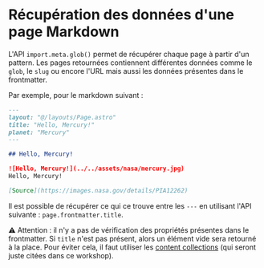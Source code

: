 # Récupération des données d'une page Markdown

L'API `import.meta.glob()` permet de récupérer chaque page à partir d'un pattern. Les pages retournées contiennent différentes données comme le `glob`, le `slug` ou encore l'URL mais aussi les données présentes dans le frontmatter.

Par exemple, pour le markdown suivant :

```markdown
---
layout: "@/layouts/Page.astro"
title: "Hello, Mercury!"
planet: "Mercury"
---

## Hello, Mercury!

![Hello, Mercury!](../../assets/nasa/mercury.jpg)
Hello, Mercury!

[Source](https://images.nasa.gov/details/PIA12262)
```

Il est possible de récupérer ce qui ce trouve entre les `---` en utilisant l'API suivante : `page.frontmatter.title`.

⚠️ Attention : il n'y a pas de vérification des propriétés présentes dans le frontmatter. Si `title` n'est pas présent, alors un élément vide sera retourné à la place. Pour éviter cela, il faut utiliser les [content collections](https://docs.astro.build/en/guides/content-collections/) (qui seront juste citées dans ce workshop).
